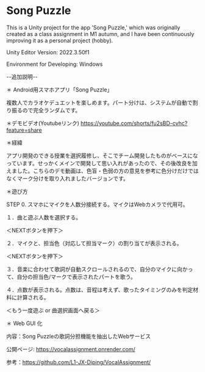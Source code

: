 # Song Puzzle

This is a Unity project for the app 'Song Puzzle,' which was originally created as a class assignment in M1 autumn, and I have been continuously improving it as a personal project (hobby).

Unity Editor Version: 2022.3.50f1

Environment for Developing: Windows

--追加説明--

＊ Android用スマホアプリ「Song Puzzle」

複数人でカラオケデュエットを楽しめます。パート分けは、システムが自動で割り振るので完全ランダムです。

＊デモビデオ(Youtubeリンク)
https://youtube.com/shorts/fu2sBD-cvhc?feature=share

＊経緯

アプリ開発のできる授業を選択履修し、そこでチーム開発したものがベースになっています。せっかくメインで開発して思い入れがあったので、その後改良を加えました。こちらのデモ動画は、色盲・色弱の方の意見を参考に色分けだけではなくマーク分けを取り入れましたバージョンです。

＊遊び方

STEP 0. スマホにマイクを人数分接続する。マイクはWebカメラで代用可。

１．曲と遊ぶ人数を選択する。

＜NEXTボタンを押下＞

２．マイクと、担当色（対応して担当マーク）の割り当てが表示される。

＜NEXTボタンを押下＞

３．音楽に合わせて歌詞が自動スクロールされるので、自分のマイクに向かって、自分の担当色/マークで表示されたパートを歌う。

４．点数が表示される。点数は、音程は考えず、歌ったタイミングのみを判定材料に計算される。

＜もう一度遊ぶ or 曲選択画面へ戻る＞

＊ Web GUI 化

内容：Song Puzzleの歌詞分担機能を抽出したWebサービス

公開ページ: https://vocalassignment.onrender.com/

参考：https://github.com/L1-JX-Diping/VocalAssignment/
